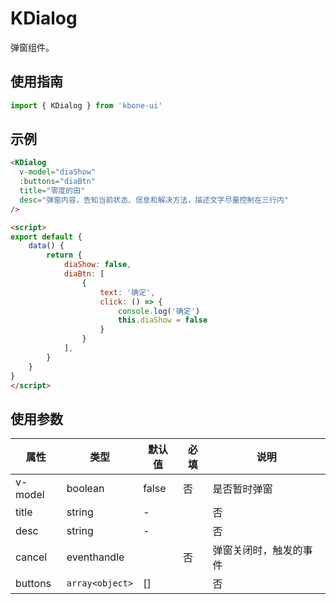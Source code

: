 # KDialog

弹窗组件。

## 使用指南

```js
import { KDialog } from 'kbone-ui'
```

## 示例

```html
<KDialog
  v-model="diaShow"
  :buttons="diaBtn"
  title="零度的田"
  desc="弹窗内容，告知当前状态、信息和解决方法，描述文字尽量控制在三行内"
/>

<script>
export default {
    data() {
        return {
            diaShow: false,
            diaBtn: [
                {
                    text: '确定',
                    click: () => {
                        console.log('确定')
                        this.diaShow = false
                    }
                }
            ],
        }
    }
}
</script>
```

<KDialogDemo/>


## 使用参数

| 属性 | 类型 | 默认值 | 必填 | 说明 | 
| ---- | ---- | ------ | -------- | ---- | 
| v-model | boolean | false | 否 | 是否暂时弹窗 |
| title | string | - | | 否 | 弹窗的标题 |
| desc | string | - | | 否 | 弹窗的内容 |
| cancel | eventhandle |  | 否 | 弹窗关闭时，触发的事件 |
| buttons | `array<object>` | [] | | 否 | 底部的按钮组，建议最多提供两个按钮 |
